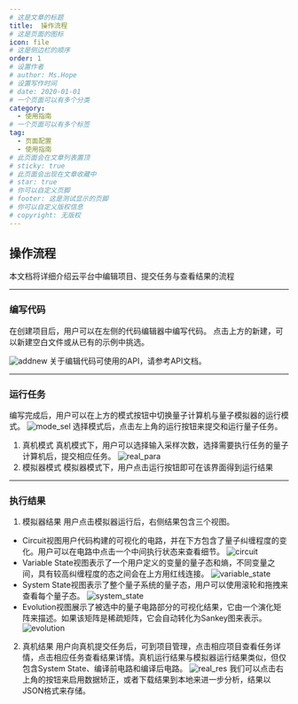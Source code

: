 ```yaml
---
# 这是文章的标题
title:  操作流程
# 这是页面的图标
icon: file
# 这是侧边栏的顺序
order: 1
# 设置作者
# author: Ms.Hope
# 设置写作时间
# date: 2020-01-01
# 一个页面可以有多个分类
category:
  - 使用指南
# 一个页面可以有多个标签
tag:
  - 页面配置
  - 使用指南
# 此页面会在文章列表置顶
# sticky: true
# 此页面会出现在文章收藏中
# star: true
# 你可以自定义页脚
# footer: 这是测试显示的页脚
# 你可以自定义版权信息
# copyright: 无版权
---
```


## 操作流程

本文档将详细介绍云平台中编辑项目、提交任务与查看结果的流程

---

### 编写代码

在创建项目后，用户可以在左侧的代码编辑器中编写代码。
点击上方的新建，可以新建空白文件或从已有的示例中挑选。

![addnew](http://janusq.zju.edu.cn:10211/md-pics/addnew.png)
关于编辑代码可使用的API，请参考API文档。

---

### 运行任务

编写完成后，用户可以在上方的模式按钮中切换量子计算机与量子模拟器的运行模式。
![mode_sel](http://janusq.zju.edu.cn:10211/md-pics/mode_sel.png)
选择模式后，点击左上角的运行按钮来提交和运行量子任务。

1. 真机模式
   真机模式下，用户可以选择输入采样次数，选择需要执行任务的量子计算机后，提交相应任务。
   ![real_para](http://janusq.zju.edu.cn:10211/md-pics/real_para.png)
2. 模拟器模式
   模拟器模式下，用户点击运行按钮即可在该界面得到运行结果

---

### 执行结果

1. 模拟器结果
   用户点击模拟器运行后，右侧结果包含三个视图。

- Circuit视图用户代码构建的可视化的电路，并在下方包含了量子纠缠程度的变化。用户可以在电路中点击一个中间执行状态来查看细节。
  ![circuit](http://janusq.zju.edu.cn:10211/md-pics/circuit.png)
- Variable State视图表示了一个用户定义的变量的量子态和熵，不同变量之间，具有较高纠缠程度的态之间会在上方用红线连接。
  ![variable_state](http://janusq.zju.edu.cn:10211/md-pics/variable_state.png)
- System State视图表示了整个量子系统的量子态，用户可以使用滚轮和拖拽来查看每个量子态。
  ![system_state](http://janusq.zju.edu.cn:10211/md-pics/system_state.png)
- Evolution视图展示了被选中的量子电路部分的可视化结果，它由一个演化矩阵来描述。如果该矩阵是稀疏矩阵，它会自动转化为Sankey图来表示。
  ![evolution](http://janusq.zju.edu.cn:10211/md-pics/evolution.png)

2. 真机结果
   用户向真机提交任务后，可到项目管理，点击相应项目查看任务详情，点击相应任务查看结果详情。真机运行结果与模拟器运行结果类似，但仅包含System State、编译前电路和编译后电路。
   ![real_res](http://janusq.zju.edu.cn:10211/md-pics/real_res.png)
   我们可以点击右上角的按钮来启用数据矫正，或者下载结果到本地来进一步分析，结果以JSON格式来存储。
